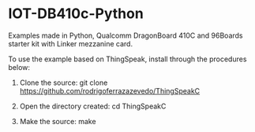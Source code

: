 # IOT-DB410c-Python
Examples made in Python, Qualcomm DragonBoard 410C and 96Boards starter kit with Linker mezzanine card.

To use the example based on ThingSpeak, install through the procedures below:

1. Clone the source:
git clone https://github.com/rodrigoferrazazevedo/ThingSpeakC

2. Open the directory created:
cd ThingSpeakC

3. Make the source:
make

